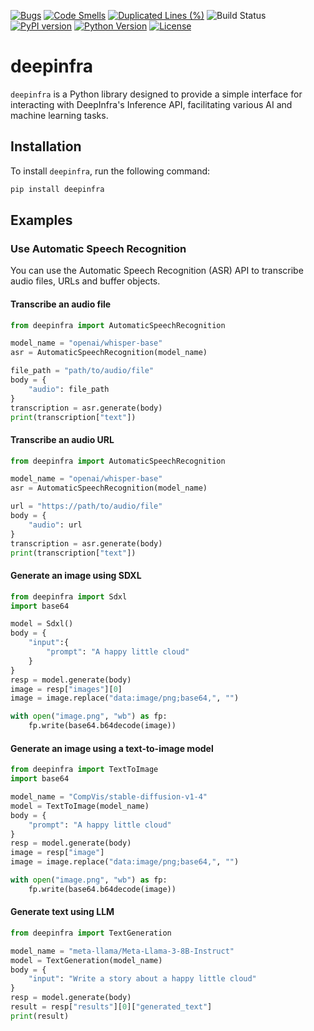 [![Bugs](https://sonarcloud.io/api/project_badges/measure?project=ovuruska_deepinfra-python&metric=bugs)](https://sonarcloud.io/summary/new_code?id=ovuruska_deepinfra-python)
[![Code Smells](https://sonarcloud.io/api/project_badges/measure?project=ovuruska_deepinfra-python&metric=code_smells)](https://sonarcloud.io/summary/new_code?id=ovuruska_deepinfra-python)
[![Duplicated Lines (%)](https://sonarcloud.io/api/project_badges/measure?project=ovuruska_deepinfra-python&metric=duplicated_lines_density)](https://sonarcloud.io/summary/new_code?id=ovuruska_deepinfra-python)
![Build Status](https://github.com/ovuruska/deepinfra-python/actions/workflows/deploy.yaml/badge.svg)
[![PyPI version](https://badge.fury.io/py/deepinfra.svg)](https://pypi.org/project/deepinfra/)
[![Python Version](https://img.shields.io/pypi/pyversions/deepinfra.svg)](https://pypi.org/project/deepinfra/)
[![License](https://img.shields.io/github/license/ovuruska/deepinfra-python.svg)](LICENSE)

# deepinfra

`deepinfra` is a Python library designed to provide a simple interface for interacting with DeepInfra's Inference API, facilitating various AI and machine learning tasks.

## Installation

To install `deepinfra`, run the following command:

```bash
pip install deepinfra
```

## Examples

### Use Automatic Speech Recognition

You can use the Automatic Speech Recognition (ASR) API to transcribe audio files, URLs and buffer objects.
#### Transcribe an audio file

```python
from deepinfra import AutomaticSpeechRecognition

model_name = "openai/whisper-base"
asr = AutomaticSpeechRecognition(model_name)

file_path = "path/to/audio/file" 
body = {
    "audio": file_path
}
transcription = asr.generate(body)
print(transcription["text"])
```

#### Transcribe an audio URL

```python
from deepinfra import AutomaticSpeechRecognition

model_name = "openai/whisper-base"
asr = AutomaticSpeechRecognition(model_name)

url = "https://path/to/audio/file"
body = {
    "audio": url
}
transcription = asr.generate(body)
print(transcription["text"])
```

#### Generate an image using SDXL

```python
from deepinfra import Sdxl
import base64

model = Sdxl()
body = {
    "input":{
        "prompt": "A happy little cloud"
    }
}
resp = model.generate(body)
image = resp["images"][0]
image = image.replace("data:image/png;base64,", "")

with open("image.png", "wb") as fp:
    fp.write(base64.b64decode(image))

```

#### Generate an image using a text-to-image model

```python
from deepinfra import TextToImage
import base64

model_name = "CompVis/stable-diffusion-v1-4"
model = TextToImage(model_name)
body = {
    "prompt": "A happy little cloud"
}
resp = model.generate(body)
image = resp["image"]
image = image.replace("data:image/png;base64,", "")

with open("image.png", "wb") as fp:
    fp.write(base64.b64decode(image))
```

#### Generate text using LLM

```python
from deepinfra import TextGeneration

model_name = "meta-llama/Meta-Llama-3-8B-Instruct"
model = TextGeneration(model_name)
body = {
    "input": "Write a story about a happy little cloud"
}
resp = model.generate(body)
result = resp["results"][0]["generated_text"]
print(result)
```